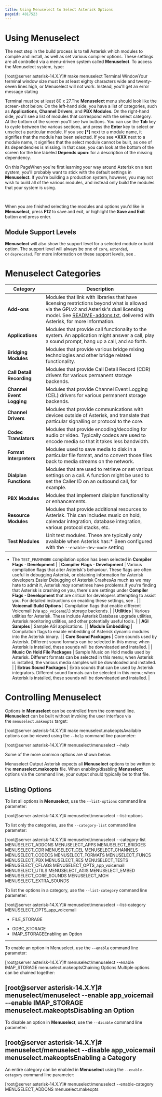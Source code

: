```yaml
---
title: Using Menuselect to Select Asterisk Options
pageid: 4817523
---
```


Using Menuselect
================

The next step in the build process is to tell Asterisk which modules to compile and install, as well as set various compiler options. These settings are all controlled via a menu-driven system called **Menuselect**. To access the Menuselect system, type:

[root@server asterisk-14.X.Y]# make menuselect
Terminal WindowYour terminal window size must be at least eighty characters wide and twenty-seven lines high, or Menuselect will not work. Instead, you'll get an error message stating

Terminal must be at least 80 x 27.The **Menuselect** menu should look like the screen-shot below. On the left-hand side, you have a list of categories, such as **Applications**, **Channel** **Drivers**, and **PBX** **Modules**. On the right-hand side, you'll see a list of modules that correspond with the select category. At the bottom of the screen you'll see two buttons. You can use the **Tab** key to cycle between the various sections, and press the **Enter** key to select or unselect a particular module. If you see **[\*]** next to a module name, it signifies that the module has been selected. If you see **\*XXX** next to a module name, it signifies that the select module cannot be built, as one of its dependencies is missing. In that case, you can look at the bottom of the screen for the line labeled **Depends** **upon**: for a description of the missing dependency.

On this PageWhen you're first learning your way around Asterisk on a test system, you'll probably want to stick with the default settings in **Menuselect**. If you're building a production system, however, you may not wish to build all of the various modules, and instead only build the modules that your system is using.

 

When you are finished selecting the modules and options you'd like in **Menuselect**, press **F12** to save and exit, or highlight the **Save** **and** **Exit** button and press enter.

Module Support Levels
---------------------

**Menuselect** will also show the support level for a selected module or build option. The support level will always be one of `core`, `extended`, or `deprecated`. For more information on these support levels, see .

Menuselect Categories
=====================



| Category | Description |
| --- | --- |
| **Add-ons** | Modules that link with libraries that have licensing restrictions beyond what is allowed via the GPLv2 and Asterisk's dual licensing model. See [README-addons.txt](http://svn.asterisk.org/svn/asterisk/trunk/README-addons.txt), delivered with Asterisk, for more information. |
| **Applications** | Modules that provide call functionality to the system. An application might answer a call, play a sound prompt, hang up a call, and so forth. |
| **Bridging Modules** | Modules that provide various bridge mixing technologies and other bridge related functionality. |
| **Call Detail Recording** | Modules that provide Call Detail Record (CDR) drivers for various permanent storage backends. |
| **Channel Event Logging** | Modules that provide Channel Event Logging (CEL) drivers for various permanent storage backends. |
| **Channel Drivers** | Modules that provide communications with devices outside of Asterisk, and translate that particular signalling or protocol to the core. |
| **Codec** **Translators** | Modules that provide encoding/decoding for audio or video. Typically codecs are used to encode media so that it takes less bandwidth. |
| **Format Interpreters** | Modules used to save media to disk in a particular file format, and to convert those files back to media streams on the network. |
| **Dialplan Functions** | Modules that are used to retrieve or set various settings on a call. A function might be used to set the Caller ID on an outbound call, for example. |
| **PBX Modules** | Modules that implement dialplan functionality or enhancements. |
| **Resource Modules** | Modules that provide additional resources to Asterisk. This can includes music on hold, calendar integration, database integration, various protocol stacks, etc. |
| **Test Modules** | Unit test modules. These are typically only available when Asterisk has:* Been configured with the `--enable-dev-mode` setting
* The `TEST_FRAMEWORK` compilation option has been selected in **Compiler Flags - Development**
 |
| **Compiler Flags - Development** | Various compilation flags that alter Asterisk's behaviour. These flags are often useful in debugging Asterisk, or obtaining information for Asterisk developers.Easier Debugging of Asterisk CrashesAs much as we may hate to admit it, Asterisk *may* sometimes have problems.If you're finding that Asterisk is crashing on you, there's are settings under **Compiler Flags - Development** that are critical for developers attempting to assist you. For detailed instructions on enabling these settings, see . |
| **Voicemail Build Options** | Compilation flags that enable different Voicemail (via `app_voicemail`) storage backends. |
| **Utilities** | Various utilities for Asterisk. These include Asterisk Database upgrade utilities, Asterisk monitoring utilities, and other potentially useful tools. |
| **AGI Samples** | Sample AGI applications. |
| **Module** **Embedding** | Compilation flags to enable embedding of Asterisk dynamic modules into the Asterisk binary. |
| **Core Sound Packages** | Core sounds used by Asterisk. Different sound formats can be selected in this menu; when Asterisk is installed, these sounds will be downloaded and installed. |
| **Music On Hold File Packages** | Sample Music on Hold media used by Asterisk. Different formats can be selected in this menu; when Asterisk is installed, the various media samples will be downloaded and installed. |
| **Extras Sound Packages** | Extra sounds that can be used by Asterisk integrators. Different sound formats can be selected in this menu; when Asterisk is installed, these sounds will be downloaded and installed. |

Controlling Menuselect
======================

Options in  **Menuselect** can be controlled from the command line. **Menuselect** can be built without invoking the user interface via the `menuselect.makeopts` target:

[root@server asterisk-14.X.Y]# make menuselect.makeoptsAvailable options can be viewed using the `--help` command line parameter:

[root@server asterisk-14.X.Y]# menuselect/menuselect --help

Some of the more common options are shown below.

Menuselect Output Asterisk expects all **Menuselect** options to be written to the **menuselect.makeopts** file. When enabling/disabling **Menuselect** options via the command line, your output should typically be to that file.

Listing Options
---------------

To list all options in **Menuselect**, use the `--list-options` command line parameter:

[root@server asterisk-14.X.Y]# menuselect/menuselect --list-options 

To list only the categories, use the `--category-list` command line parameter:

[root@server asterisk-14.X.Y]# menuselect/menuselect --category-list
MENUSELECT\_ADDONS
MENUSELECT\_APPS
MENUSELECT\_BRIDGES
MENUSELECT\_CDR
MENUSELECT\_CEL
MENUSELECT\_CHANNELS
MENUSELECT\_CODECS
MENUSELECT\_FORMATS
MENUSELECT\_FUNCS
MENUSELECT\_PBX
MENUSELECT\_RES
MENUSELECT\_TESTS
MENUSELECT\_CFLAGS
MENUSELECT\_OPTS\_app\_voicemail
MENUSELECT\_UTILS
MENUSELECT\_AGIS
MENUSELECT\_EMBED
MENUSELECT\_CORE\_SOUNDS
MENUSELECT\_MOH
MENUSELECT\_EXTRA\_SOUNDS 

To list the options in a category, use the `--list-category` command line parameter:

[root@server asterisk-14.X.Y]# menuselect/menuselect --list-category MENUSELECT\_OPTS\_app\_voicemail
+ FILE\_STORAGE
- ODBC\_STORAGE
- IMAP\_STORAGEEnabling an Option
------------------

To enable an option in Menuselect, use the `--enable` command line parameter:

[root@server asterisk-14.X.Y]# menuselect/menuselect --enable IMAP\_STORAGE menuselect.makeoptsChaining Options Multiple options can be chained together:

[root@server asterisk-14.X.Y]# menuselect/menuselect --enable app\_voicemail --enable IMAP\_STORAGE menuselect.makeoptsDisabling an Option
-------------------

To disable an option in **Menuselect**, use the `--disable` command line parameter:

[root@server asterisk-14.X.Y]# menuselect/menuselect --disable app\_voicemail menuselect.makeoptsEnabling a Category
-------------------

An entire category can be enabled in **Menuselect** using the `--enable-category` command line parameter:

[root@server asterisk-14.X.Y]# menuselect/menuselect --enable-category MENUSELECT\_ADDONS menuselect.makeopts